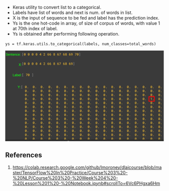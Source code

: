 
- Keras utility to convert list to a categorical.
- Labels have list of words and next is num. of words in list.
- X is the input of sequence to be fed and label has the prediction index.
- Ys is the one hot-code in array, of size of corpus of words, with value 1 at 70th index of label.
- Ys is obtained after performing following operation.

`ys = tf.keras.utils.to_categorical(labels, num_classes=total_words)`

![Sequence of words](Sequence_for_predicting_next_word.jpg)

## References
1. https://colab.research.google.com/github/lmoroney/dlaicourse/blob/master/TensorFlow%20In%20Practice/Course%203%20-%20NLP/Course%203%20-%20Week%204%20-%20Lesson%201%20-%20Notebook.ipynb#scrollTo=6Vc6PHgxa6Hm